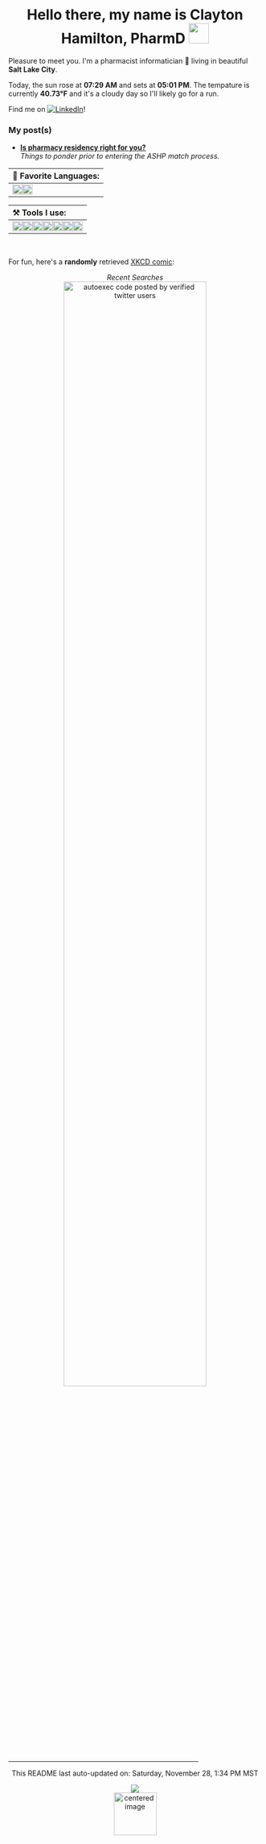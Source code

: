 <h1 align = "center"> Hello there, my name is Clayton Hamilton, PharmD  <img src="https://github.com/claytonjhamilton/claytonjhamilton/blob/main/images/waving_hand.gif" width="40px"></h1>

Pleasure to meet you. I'm a pharmacist informatician :pill: living in beautiful <b>Salt Lake City</b>. 
<p>Today, the sun rose at <b>07:29 AM</b> and sets at <b>05:01 PM</b>. The tempature is currently <b>40.73°F</b> and it&#39;s a cloudy day so I&#39;ll likely go for a run.</p>

Find me on [![LinkedIn][1.1]][1]!

<h3>My post(s)</h3>
<ul>
  <li><a href="https://clayton-hamilton.medium.com/is-a-pharmacy-residency-right-for-you-9660f6e35fcb"><b>Is pharmacy residency right for you?</b></a><br/><i>Things to ponder prior to entering the ASHP match process.</i></li>
</ul>

| :page_facing_up:  **Favorite Languages:**                                                            |
| :-------------------------------------------------------------------------------------------------------- |
| <code><img height="20" src="https://img.shields.io/badge/-SQL-green?logo=codepen&logoColor=white"></code><code><img height="20" src="https://img.shields.io/badge/Python-%233776AB.svg?logo=python&logoColor=white"></code>|

|:hammer_and_pick:  **Tools I use:** |
|:----|
|<code><img height="20" src="https://img.shields.io/badge/-Microsoft%20SQL%20Server-grey?logo=microsoft-sql-server&logoColor=red"></code><code><img height="20" src="https://img.shields.io/badge/-Visual%20Studio%20Code-blue?logo=visual-studio-code"></code><code><img height="20" src="https://img.shields.io/badge/-Visual%20Studio-purple?logo=visual-studio"></code><code><img height="20" src="https://img.shields.io/badge/-Report%20Builder-white?logo=Power%20BI&logoColor=red"></code><code><img height="20" src="https://img.shields.io/badge/-PowerBI-black?logo=Power%20BI&logoColor=yellow"></code><code><img height="20" src="https://img.shields.io/badge/-Git-9cf?logo=git"></code><code><img height="20" src="https://img.shields.io/badge/-GitHub-black?logo=GitHub"></code>|
<br>

For fun, here's a **randomly** retrieved [XKCD comic](https://xkcd.com/):

<p align="center">
<i>Recent Searches</i>
<br>
<img width="75%" src="https:&#x2F;&#x2F;imgs.xkcd.com&#x2F;comics&#x2F;recent_searches.png" alt="autoexec code posted by verified twitter users">
</p>

<hr style="width:75%;text-align:center">
<p align="center">
    <text>This README last auto-updated on: Saturday, November 28, 1:34 PM MST</text>
    <br>
</p>
<p align="center">
<img src="https://github.com/claytonjhamilton/claytonjhamilton/workflows/README%20build/badge.svg"/><br>
<img alt="centered image" height="85" src="https://github.com/hjnilsson/country-flags/blob/master/svg/us.svg"/>
</p>

<!-- social media accounts -->
[1]: https://www.linkedin.com/in/clayton-j-hamilton/

<!-- icon(s) without padding -->
[1.1]: https://i.stack.imgur.com/gVE0j.png
